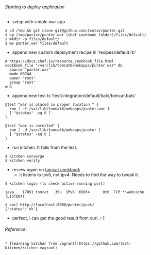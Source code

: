 ###### Starting to deploy application
  * setup with simple war app
```
$ cd /tmp && git clone git@github.com:tcotav/punter.git
$ cp /tmp/punter/punter.war [chef cookbook folder]/files/default/
$ mkdir -p files/default/
$ mv punter.war files/default
```
  * append new custom deployment recipe in 'recipes/default.rb'
```
# https://docs.chef.io/resource_cookbook_file.html
cookbook_file "/var/lib/tomcat6/webapps/punter.war" do
  source "punter.war"
  mode 00744
  owner 'root'
  group 'root'
end
```
  * append new test to 'test/integration/default/bats/tomcat.bats'
```
@test "war is placed in proper location " {
  run [ -f /var/lib/tomcat6/webapps/punter.war ]
  [ "$status" -eq 0 ]
}

@test "war is unrolled" {
  run [ -d /var/lib/tomcat6/webapps/punter ]
  [ "$status" -eq 0 ]
}
```
  * run kitchen. It fails from the test.
```
$ kitchen converge
$ kitchen verify

```
*  review again on [tomcat cookbook](https://supermarket.chef.io/cookbooks/tomcat)
   - it listens to ipv6, not ipv4. Needs to find the way to tweak it.
```
$ kitchen login (to check active running port)

java    17891 tomcat   35u  IPv6  69854      0t0  TCP *:webcache (LISTEN))

$ curl http://localhost:8080/punter/punt/
{'status':'ok'}
```
* perfect, I can get the good result from curl. :-)


###### Reference:
	* [learning kitchen from vagrant](https://github.com/test-kitchen/kitchen-vagrant)

